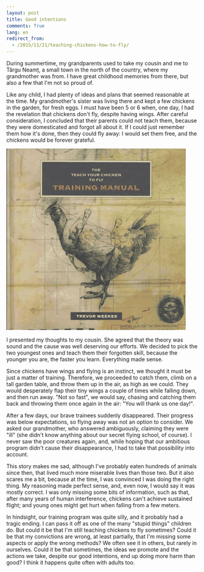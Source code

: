 ```yaml
---
layout: post
title: Good intentions
comments: True
lang: en
redirect_from:
  - /2015/11/21/teaching-chickens-how-to-fly/
---
```


During summertime, my grandparents used to take my cousin and me to Târgu Neamț, a small town in the north of the country, where my grandmother was from. I have great childhood memories from there, but also a few that I'm not so proud of.

<!--more-->

Like any child, I had plenty of ideas and plans that seemed reasonable at the time. My grandmother's sister was living there and kept a few chickens in the garden, for fresh eggs. I must have been 5 or 6 when, one day, I had the revelation that chickens don't fly, despite having wings. After careful consideration, I concluded that their parents could not teach them, because they were domesticated and forgot all about it. If I could just remember them how it's done, then they could fly away: I would set them free, and the chickens would be forever grateful.

![Teach your chicken to fly training manual](/assets/teach-your-chicken-to-fly-manual.jpg "Teach your chicken to fly training manual")

I presented my thoughts to my cousin. She agreed that the theory was sound and the cause was well deserving our efforts. We decided to pick the two youngest ones and teach them their forgotten skill, because the younger you are, the faster you learn. Everything made sense.

Since chickens have wings and flying is an instinct, we thought it must be just a matter of training. Therefore, we proceeded to catch them, climb on a tall garden table, and throw them up in the air, as high as we could. They would desperately flap their tiny wings a couple of times while falling down, and then run away. "Not so fast", we would say, chasing and catching them back and throwing them once again in the air: "You will thank us one day!".

After a few days, our brave trainees suddenly disappeared. Their progress was below expectations, so flying away was not an option to consider. We asked our grandmother, who answered ambiguously, claiming they were "ill" (she didn't know anything about our secret flying school, of course). I never saw the poor creatures again, and, while hoping that our ambitious program didn't cause their disappearance, I had to take that possibility into account.

This story makes me sad, although I've probably eaten hundreds of animals since then, that lived much more miserable lives than those two. But it also scares me a bit, because at the time, I was convinced I was doing the right thing. My reasoning made perfect sense, and, even now, I would say it was mostly correct. I was only missing some bits of information, such as that, after many years of human interference, chickens can't achieve sustained flight; and young ones might get hurt when falling from a few meters.

In hindsight, our training program was quite silly, and it probably had a tragic ending. I can pass it off as one of the many "stupid things" children do. But could it be that I'm still teaching chickens to fly sometimes? Could it be that my convictions are wrong, at least partially, that I'm missing some aspects or apply the wrong methods? We often see it in others, but rarely in ourselves. Could it be that sometimes, the ideas we promote and the actions we take, despite our good intentions, end up doing more harm than good? I think it happens quite often with adults too.
